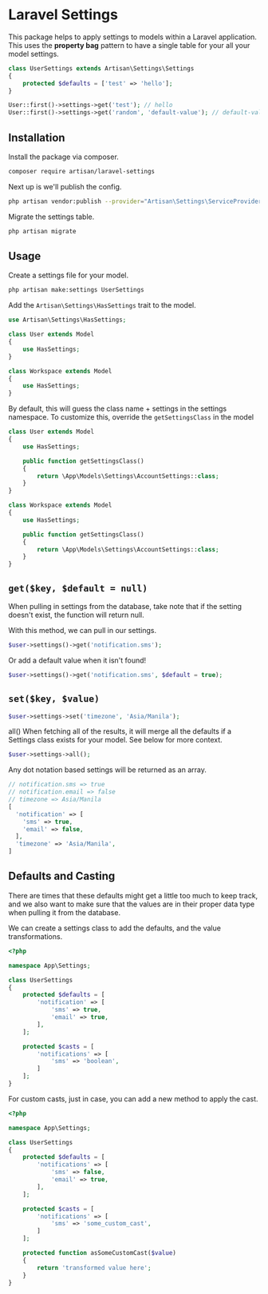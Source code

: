# Laravel Settings

This package helps to apply settings to models within a Laravel application. This uses the **property bag** pattern to have a single table for your all your model settings.

```php
class UserSettings extends Artisan\Settings\Settings
{
    protected $defaults = ['test' => 'hello'];
}

User::first()->settings->get('test'); // hello
User::first()->settings->get('random', 'default-value'); // default-value
```

## Installation
Install the package via composer.

```sh
composer require artisan/laravel-settings
```

Next up is we'll publish the config.

```sh
php artisan vendor:publish --provider="Artisan\Settings\ServiceProvider"
```

Migrate the settings table.

```sh
php artisan migrate
```

## Usage
Create a settings file for your model.

```sh
php artisan make:settings UserSettings
```

Add the `Artisan\Settings\HasSettings` trait to the model.

```php
use Artisan\Settings\HasSettings;

class User extends Model
{
    use HasSettings;
}

class Workspace extends Model
{
    use HasSettings;
}
```

By default, this will guess the class name + settings in the settings namespace. To customize this, override the `getSettingsClass` in the model

```php
class User extends Model
{
    use HasSettings;

    public function getSettingsClass()
    {
        return \App\Models\Settings\AccountSettings::class;
    }
}

class Workspace extends Model
{
    use HasSettings;

    public function getSettingsClass()
    {
        return \App\Models\Settings\AccountSettings::class;
    }
}
```


## `get($key, $default = null)`
When pulling in settings from the database, take note that if the setting doesn't exist, the function will return null.

With this method, we can pull in our settings.

```php
$user->settings()->get('notification.sms');
```
Or add a default value when it isn't found!

```php
$user->settings()->get('notification.sms', $default = true);
```

## `set($key, $value)`
```php
$user->settings->set('timezone', 'Asia/Manila');
```

all()
When fetching all of the results, it will merge all the defaults if a Settings class exists for your model. See below for more context.

```php
$user->settings->all();
```

Any dot notation based settings will be returned as an array.

```php
// notification.sms => true
// notification.email => false
// timezone => Asia/Manila
[
  'notification' => [
    'sms' => true,
    'email' => false,
  ],
  'timezone' => 'Asia/Manila',
]
```

## Defaults and Casting
There are times that these defaults might get a little too much to keep track, and we also want to make sure that the values are in their proper data type when pulling it from the database.

We can create a settings class to add the defaults, and the value transformations.

```php
<?php

namespace App\Settings;

class UserSettings
{
    protected $defaults = [
        'notification' => [
            'sms' => true,
            'email' => true,
        ],
    ];

    protected $casts = [
        'notifications' => [
            'sms' => 'boolean',
        ]
    ];
}
```

For custom casts, just in case, you can add a new method to apply the cast.

```php
<?php

namespace App\Settings;

class UserSettings
{
    protected $defaults = [
        'notifications' => [
            'sms' => false,
            'email' => true,
        ],
    ];

    protected $casts = [
        'notifications' => [
            'sms' => 'some_custom_cast',
        ]
    ];

    protected function asSomeCustomCast($value)
    {
        return 'transformed value here';
    }
}
```